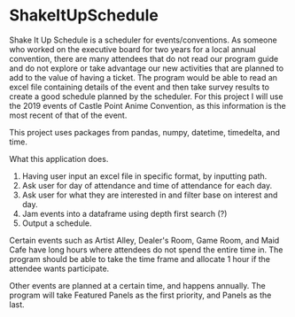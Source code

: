 # ShakeItUpSchedule
Shake It Up Schedule is a scheduler for events/conventions. As someone who worked on the executive board for two years for a local annual convention, there are many attendees that do not read our program guide and do not explore or take advantage our new activities that are planned to add to the value of having a ticket. 
The program would be able to read an excel file containing details of the event and then take survey results to create a good schedule planned by the scheduler.
For this project I will use the 2019 events of Castle Point Anime Convention, as this information is the most recent of that of the event. 

This project uses packages from pandas, numpy, datetime, timedelta, and time.

What this application does.
1. Having user input an excel file in specific format, by inputting path.
2. Ask user for day of attendance and time of attendance for each day.
3. Ask user for what they are interested in and filter base on interest and day.
4. Jam events into a dataframe using depth first search (?)
5. Output a schedule.


Certain events such as Artist Alley, Dealer's Room, Game Room, and Maid Cafe have long hours where attendees do not spend the entire time in.
The program should be able to take the time frame and allocate 1 hour if the attendee wants participate.

Other events are planned at a certain time, and happens annually.
The program will take Featured Panels as the first priority, and Panels as the last.

